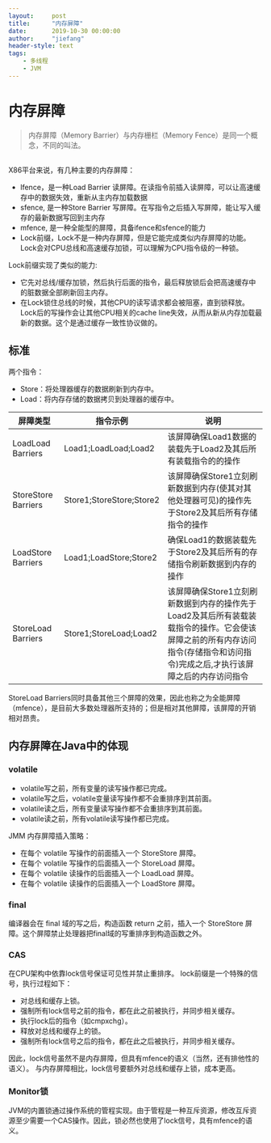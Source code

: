 ```yaml
---
layout:     post
title:      "内存屏障"
date:       2019-10-30 00:00:00
author:     "jiefang"
header-style: text
tags:
    - 多线程
    - JVM
---
```

# 内存屏障
> 内存屏障（Memory Barrier）与内存栅栏（Memory Fence）是同一个概念，不同的叫法。

## 
X86平台来说，有几种主要的内存屏障：
- lfence，是一种Load Barrier 读屏障。在读指令前插入读屏障，可以让高速缓存中的数据失效，重新从主内存加载数据
- sfence, 是一种Store Barrier 写屏障。在写指令之后插入写屏障，能让写入缓存的最新数据写回到主内存
- mfence, 是一种全能型的屏障，具备ifence和sfence的能力
- Lock前缀，Lock不是一种内存屏障，但是它能完成类似内存屏障的功能。Lock会对CPU总线和高速缓存加锁，可以理解为CPU指令级的一种锁。

Lock前缀实现了类似的能力:
- 它先对总线/缓存加锁，然后执行后面的指令，最后释放锁后会把高速缓存中的脏数据全部刷新回主内存。
- 在Lock锁住总线的时候，其他CPU的读写请求都会被阻塞，直到锁释放。Lock后的写操作会让其他CPU相关的cache line失效，从而从新从内存加载最新的数据。这个是通过缓存一致性协议做的。
## 标准
两个指令：
- Store：将处理器缓存的数据刷新到内存中。
- Load：将内存存储的数据拷贝到处理器的缓存中。

| 屏障类型  |指令示例|说明|
|---|---|---|
|LoadLoad Barriers  |Load1;LoadLoad;Load2|该屏障确保Load1数据的装载先于Load2及其后所有装载指令的的操作|
|StoreStore Barriers|Store1;StoreStore;Store2|该屏障确保Store1立刻刷新数据到内存(使其对其他处理器可见)的操作先于Store2及其后所有存储指令的操作|
|LoadStore Barriers |Load1;LoadStore;Store2|确保Load1的数据装载先于Store2及其后所有的存储指令刷新数据到内存的操作|
|StoreLoad Barriers |Store1;StoreLoad;Load2|该屏障确保Store1立刻刷新数据到内存的操作先于Load2及其后所有装载装载指令的操作。它会使该屏障之前的所有内存访问指令(存储指令和访问指令)完成之后,才执行该屏障之后的内存访问指令|

StoreLoad Barriers同时具备其他三个屏障的效果，因此也称之为全能屏障（mfence），是目前大多数处理器所支持的；但是相对其他屏障，该屏障的开销相对昂贵。

## 内存屏障在Java中的体现

### volatile
- volatile写之前，所有变量的读写操作都已完成。
- volatile写之后，volatile变量读写操作都不会重排序到其前面。
- volatile读之后，所有变量读写操作都不会重排序到其前面。
- volatile读之前，所有volatile读写操作都已完成。

JMM 内存屏障插入策略：
- 在每个 volatile 写操作的前面插入一个 StoreStore 屏障。
- 在每个 volatile 写操作的后面插入一个 StoreLoad 屏障。
- 在每个 volatile 读操作的后面插入一个 LoadLoad 屏障。
- 在每个 volatile 读操作的后面插入一个 LoadStore 屏障。
### final
编译器会在 final 域的写之后，构造函数 return 之前，插入一个 StoreStore 屏障。这个屏障禁止处理器把final域的写重排序到构造函数之外。
### CAS
在CPU架构中依靠lock信号保证可见性并禁止重排序。
lock前缀是一个特殊的信号，执行过程如下：

- 对总线和缓存上锁。
- 强制所有lock信号之前的指令，都在此之前被执行，并同步相关缓存。
- 执行lock后的指令（如cmpxchg）。
- 释放对总线和缓存上的锁。
- 强制所有lock信号之后的指令，都在此之后被执行，并同步相关缓存。

因此，lock信号虽然不是内存屏障，但具有mfence的语义（当然，还有排他性的语义）。
与内存屏障相比，lock信号要额外对总线和缓存上锁，成本更高。

### Monitor锁
JVM的内置锁通过操作系统的管程实现。由于管程是一种互斥资源，修改互斥资源至少需要一个CAS操作。因此，锁必然也使用了lock信号，具有mfence的语义。
